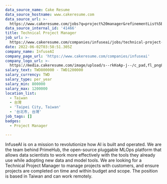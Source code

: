 ```yaml
---
data_source_name: Cake Resume
data_source_hostname: www.cakeresume.com
data_source_url: >-
  https://www.cakeresume.com/jobs?q=project%20manager&refinementList%5Blang_name%5D%5B0%5D=English&refinementList%5Bsalary_type%5D=per_year&range%5Bsalary_range%5D%5Bmin%5D=1000000&page=2
data_source_internal_id: '41466'
title: Technical Project Manager
job_url: >-
  https://www.cakeresume.com/companies/infuseai/jobs/technical-project-manager-0359dc
date: 2022-06-02T03:58:51.305Z
company_name: InfuseAI
company_page_url: 'https://www.cakeresume.com/companies/infuseai'
company_logo_url: >-
  https://media.cakeresume.com/image/upload/s--rkKoAp-j--/c_pad,fl_png8,h_200,w_200/v1599116834/cxaf2uwm0l8wrvazu3ms.png
salary_text: TWD800000 - TWD1200000
salary_currency: TWD
salary_type: per_year
salary_min: 800000
salary_max: 1200000
location_list:
  - Taiwan
  - 台灣
  - 'Taipei City, Taiwan'
  - '台北市, 台灣'
job_tags: []
badges:
  - Project Manager

---
```


InfuseAI is on a mission to revolutionize how AI is built and operated. We are the team behind PrimeHub, the open-source pluggable MLOps platform that allows data scientists to work more effectively with the tools they already use while adopting new data and model tools. We are looking for a Technical Project Manager to manage projects with customers, and ensure projects are completed on time and within budget and scope. The position is based in Taiwan and can work remotely.